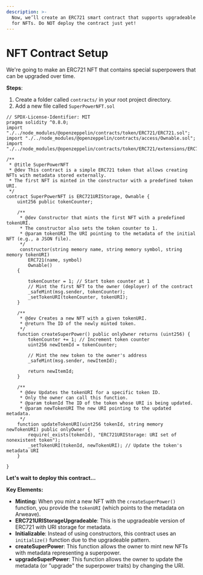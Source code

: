 ```yaml
---
description: >-
  Now, we’ll create an ERC721 smart contract that supports upgradeable metadata
  for NFTs. Do NOT deploy the contract just yet!
---
```


# NFT Contract Setup

We're going to make an ERC721 NFT that contains special superpowers that can be upgraded over time.&#x20;

**Steps**:

1. Create a folder called `contracts/` in your root project directory.
2. Add a new file called `SuperPowerNFT.sol`

```solidity
// SPDX-License-Identifier: MIT
pragma solidity ^0.8.0;
import "./../node_modules/@openzeppelin/contracts/token/ERC721/ERC721.sol";
import "./../node_modules/@openzeppelin/contracts/access/Ownable.sol";
import "./../node_modules/@openzeppelin/contracts/token/ERC721/extensions/ERC721URIStorage.sol";

/**
 * @title SuperPowerNFT
 * @dev This contract is a simple ERC721 token that allows creating NFTs with metadata stored externally.
 * The first NFT is minted in the constructor with a predefined token URI.
 */
contract SuperPowerNFT is ERC721URIStorage, Ownable {
    uint256 public tokenCounter;
    
    /**
     * @dev Constructor that mints the first NFT with a predefined tokenURI.
     * The constructor also sets the token counter to 1.
     * @param tokenURI The URI pointing to the metadata of the initial NFT (e.g., a JSON file).
     */
     constructor(string memory name, string memory symbol, string memory tokenURI) 
        ERC721(name, symbol)
        Ownable()
    {
        
        tokenCounter = 1; // Start token counter at 1
        // Mint the first NFT to the owner (deployer) of the contract
        _safeMint(msg.sender, tokenCounter);
        _setTokenURI(tokenCounter, tokenURI);
    }

    /**
     * @dev Creates a new NFT with a given tokenURI.
     * @return The ID of the newly minted token.
     */
    function createSuperPower() public onlyOwner returns (uint256) {
        tokenCounter += 1; // Increment token counter
        uint256 newItemId = tokenCounter;

        // Mint the new token to the owner's address
        _safeMint(msg.sender, newItemId);

        return newItemId;
    }

    /**
     * @dev Updates the tokenURI for a specific token ID.
     * Only the owner can call this function.
     * @param tokenId The ID of the token whose URI is being updated.
     * @param newTokenURI The new URI pointing to the updated metadata.
     */
    function updateTokenURI(uint256 tokenId, string memory newTokenURI) public onlyOwner {
        require(_exists(tokenId), "ERC721URIStorage: URI set of nonexistent token");
        _setTokenURI(tokenId, newTokenURI); // Update the token's metadata URI
    }

}
```



**Let's wait to deploy this contract...**&#x20;

**Key Elements:**

* **Minting:** When you mint a new NFT with the `createSuperPower()` function, you provide the `tokenURI` (which points to the metadata on Arweave).
* **ERC721URIStorageUpgradeable**: This is the upgradeable version of ERC721 with URI storage for metadata.
* **Initializable**: Instead of using constructors, this contract uses an `initialize()` function due to the upgradeable pattern.
* **createSuperPower**: This function allows the owner to mint new NFTs with metadata representing a superpower.
* **upgradeSuperPower**: This function allows the owner to update the metadata (or "upgrade" the superpower traits) by changing the URI.
